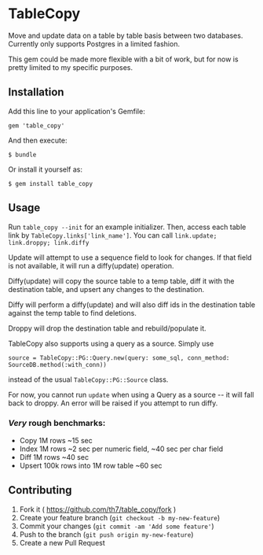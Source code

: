# TableCopy

Move and update data on a table by table basis between two databases. Currently only supports Postgres in a limited fashion.

This gem could be made more flexible with a bit of work, but for now is pretty limited to my specific purposes.

## Installation

Add this line to your application's Gemfile:

    gem 'table_copy'

And then execute:

    $ bundle

Or install it yourself as:

    $ gem install table_copy

## Usage

Run ```table_copy --init``` for an example initializer. Then, access each table link by ```TableCopy.links['link_name']```. You can call ```link.update; link.droppy; link.diffy```

Update will attempt to use a sequence field to look for changes. If that field is not available, it will run a diffy(update) operation.

Diffy(update) will copy the source table to a temp table, diff it with the destination table, and upsert any changes to the destination.

Diffy will perform a diffy(update) and will also diff ids in the destination table against the temp table to find deletions.

Droppy will drop the destination table and rebuild/populate it.

TableCopy also supports using a query as a source. Simply use
```
source = TableCopy::PG::Query.new(query: some_sql, conn_method: SourceDB.method(:with_conn))
```
instead of the usual ```TableCopy::PG::Source``` class.

For now, you cannot run ```update``` when using a Query as a source -- it will fall back to droppy. An error will be raised if you attempt to run diffy.

### *Very* rough benchmarks:
- Copy 1M rows ~15 sec
- Index 1M rows ~2 sec per numeric field, ~40 sec per char field
- Diff 1M rows ~40 sec
- Upsert 100k rows into 1M row table ~60 sec

## Contributing

1. Fork it ( https://github.com/th7/table_copy/fork )
2. Create your feature branch (`git checkout -b my-new-feature`)
3. Commit your changes (`git commit -am 'Add some feature'`)
4. Push to the branch (`git push origin my-new-feature`)
5. Create a new Pull Request
